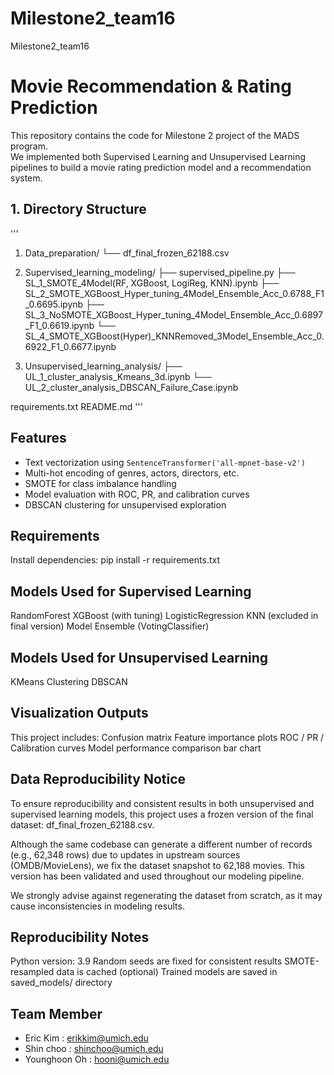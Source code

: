 # Milestone2_team16
Milestone2_team16


# Movie Recommendation & Rating Prediction

This repository contains the code for Milestone 2 project of the MADS program.  
We implemented both Supervised Learning and Unsupervised Learning pipelines to build a movie rating prediction model and a recommendation system.

## 1. Directory Structure
'''
1. Data_preparation/
└── df_final_frozen_62188.csv

2. Supervised_learning_modeling/
├── supervised_pipeline.py
├── SL_1_SMOTE_4Model(RF, XGBoost, LogiReg, KNN).ipynb
├── SL_2_SMOTE_XGBoost_Hyper_tuning_4Model_Ensemble_Acc_0.6788_F1_0.6695.ipynb
├── SL_3_NoSMOTE_XGBoost_Hyper_tuning_4Model_Ensemble_Acc_0.6897_F1_0.6619.ipynb
└── SL_4_SMOTE_XGBoost(Hyper)_KNNRemoved_3Model_Ensemble_Acc_0.6922_F1_0.6677.ipynb

3. Unsupervised_learning_analysis/
├── UL_1_cluster_analysis_Kmeans_3d.ipynb
└── UL_2_cluster_analysis_DBSCAN_Failure_Case.ipynb

requirements.txt
README.md
'''

## Features

- Text vectorization using `SentenceTransformer('all-mpnet-base-v2')`
- Multi-hot encoding of genres, actors, directors, etc.
- SMOTE for class imbalance handling
- Model evaluation with ROC, PR, and calibration curves
- DBSCAN clustering for unsupervised exploration

## Requirements
Install dependencies:
pip install -r requirements.txt

## Models Used for Supervised Learning
RandomForest
XGBoost (with tuning)
LogisticRegression
KNN (excluded in final version)
Model Ensemble (VotingClassifier)

## Models Used for Unsupervised Learning
KMeans Clustering
DBSCAN

## Visualization Outputs
This project includes:
Confusion matrix
Feature importance plots
ROC / PR / Calibration curves
Model performance comparison bar chart

## Data Reproducibility Notice
To ensure reproducibility and consistent results in both unsupervised and supervised learning models, this project uses a frozen version of the final dataset: df_final_frozen_62188.csv.

Although the same codebase can generate a different number of records (e.g., 62,348 rows) due to updates in upstream sources (OMDB/MovieLens), we fix the dataset snapshot to 62,188 movies. This version has been validated and used throughout our modeling pipeline.

We strongly advise against regenerating the dataset from scratch, as it may cause inconsistencies in modeling results.

## Reproducibility Notes
Python version: 3.9
Random seeds are fixed for consistent results
SMOTE-resampled data is cached (optional)
Trained models are saved in saved_models/ directory


## Team Member
- Eric Kim : erikkim@umich.edu
- Shin choo : shinchoo@umich.edu
- Younghoon Oh : hooni@umich.edu
